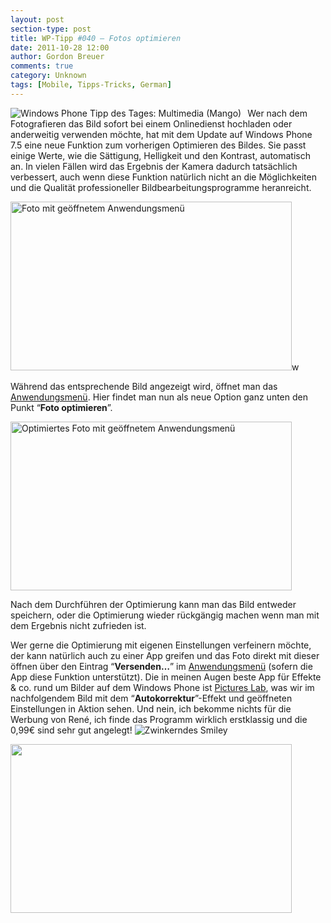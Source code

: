 ```yaml
---
layout: post
section-type: post
title: WP-Tipp #040 – Fotos optimieren
date: 2011-10-28 12:00
author: Gordon Breuer
comments: true
category: Unknown
tags: [Mobile, Tipps-Tricks, German]
---
```

<p><img style="margin: 0px 10px 0px 0px; display: inline; float: left" title="" alt="Windows Phone Tipp des Tages: Multimedia (Mango)" align="left" src="http://anheledirwp.blob.core.windows.net/wordpress/2011/10/multimediaMG.png" /></p>  <p>Wer nach dem Fotografieren das Bild sofort bei einem Onlinedienst hochladen oder anderweitig verwenden möchte, hat mit dem Update auf Windows Phone 7.5 eine neue Funktion zum vorherigen Optimieren des Bildes. Sie passt einige Werte, wie die Sättigung, Helligkeit und den Kontrast, automatisch an. In vielen Fällen wird das Ergebnis der Kamera dadurch tatsächlich verbessert, auch wenn diese Funktion natürlich nicht an die Möglichkeiten und die Qualität professioneller Bildbearbeitungsprogramme heranreicht.</p>  <p><img style="background-image: none; border-bottom: 0px; border-left: 0px; padding-left: 0px; padding-right: 0px; display: inline; border-top: 0px; border-right: 0px; padding-top: 0px" title="" border="0" alt="Foto mit geöffnetem Anwendungsmenü" src="http://anheledirwp.blob.core.windows.net/wordpress/2011/10/Screen-Capture1.jpg" width="450" height="270" />w</p>  <p>Während das entsprechende Bild angezeigt wird, öffnet man das <a href="/post/2011/09/05/WP7-Tipp-002-%E2%80%93-Das-Anwendungs-und-Kontextmenu.aspx">Anwendungsmenü</a>. Hier findet man nun als neue Option ganz unten den Punkt “<strong>Foto optimieren</strong>”. </p>  <p><img style="background-image: none; border-bottom: 0px; border-left: 0px; padding-left: 0px; padding-right: 0px; display: inline; border-top: 0px; border-right: 0px; padding-top: 0px" title="" border="0" alt="Optimiertes Foto mit geöffnetem Anwendungsmenü" src="http://anheledirwp.blob.core.windows.net/wordpress/2011/10/Screen-Capture-3.jpg" width="450" height="270" /></p>  <p>Nach dem Durchführen der Optimierung kann man das Bild entweder speichern, oder die Optimierung wieder rückgängig machen wenn man mit dem Ergebnis nicht zufrieden ist.</p>  <p>Wer gerne die Optimierung mit eigenen Einstellungen verfeinern möchte, der kann natürlich auch zu einer App greifen und das Foto direkt mit dieser öffnen über den Eintrag “<strong>Versenden…</strong>” im <a href="/post/2011/09/05/WP7-Tipp-002-%E2%80%93-Das-Anwendungs-und-Kontextmenu.aspx">Anwendungsmenü</a> (sofern die App diese Funktion unterstützt). Die in meinen Augen beste App für Effekte &amp; co. rund um Bilder auf dem Windows Phone ist <a href="http://www.windowsphone.com/de-DE/apps/5db119bf-7ad5-df11-a844-00237de2db9e">Pictures Lab</a>, was wir im nachfolgendem Bild mit dem “<strong>Autokorrektur</strong>”-Effekt und geöffneten Einstellungen in Aktion sehen. Und nein, ich bekomme nichts für die Werbung von René, ich finde das Programm wirklich erstklassig und die 0,99€ sind sehr gut angelegt! <img style="border-bottom-style: none; border-left-style: none; border-top-style: none; border-right-style: none" class="wlEmoticon wlEmoticon-winkingsmile" alt="Zwinkerndes Smiley" src="http://anheledirwp.blob.core.windows.net/wordpress/2011/10/wlEmoticon-winkingsmile7.png" /></p>  <p><a href="http://www.flickr.com/photos/anheledir/6289089180/"><img src="http://anheledirwp.blob.core.windows.net/wordpress/2011/10/6289089180_00fd88de50.jpg" width="450" height="270" /></a></p>
